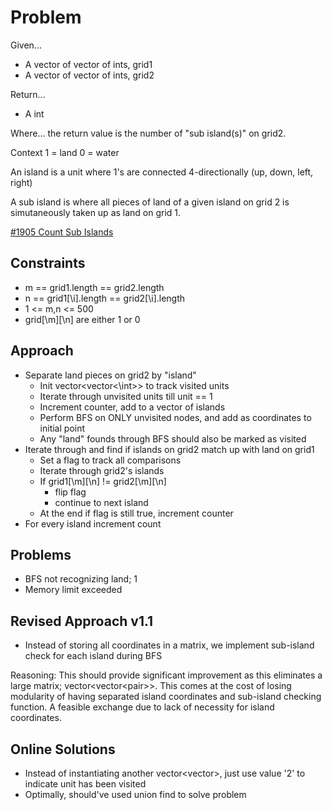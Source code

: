 
# Problem
Given...
- A vector of vector of ints, grid1
- A vector of vector of ints, grid2

Return...
- A int

Where...
the return value is the number of "sub island(s)" on grid2.

Context
1 = land
0 = water

An island is a unit where 1's are connected 4-directionally (up, down, left, right)

A sub island is where all pieces of land of a given island on grid 2 is simutaneously taken up as land on grid 1.

[\#1905 Count Sub Islands](https://leetcode.com/problems/count-sub-islands/description/?envType=daily-question&envId=2024-08-28)

## Constraints
- m == grid1.length == grid2.length
- n == grid1[\i].length == grid2[\i].length
- 1 <= m,n <= 500
- grid[\m][\n] are either 1 or 0

## Approach
- Separate land pieces on grid2 by "island"
    - Init vector<vector<\int>> to track visited units
    - Iterate through unvisited units till unit == 1
    - Increment counter, add to a vector of islands
    - Perform BFS on ONLY unvisited nodes, and add as coordinates to initial point
    - Any "land" founds through BFS should also be marked as visited 
- Iterate through and find if islands on grid2 match up with land on grid1
    - Set a flag to track all comparisons
    - Iterate through grid2's islands
    - If grid1[\m][\n] != grid2[\m][\n]
        - flip flag
        - continue to next island
    - At the end if flag is still true, increment counter
- For every island increment count

## Problems
- BFS not recognizing land; 1
- Memory limit exceeded

## Revised Approach v1.1
- Instead of storing all coordinates in a matrix, we implement sub-island check
for each island during BFS

Reasoning:
This should provide significant improvement as this eliminates a large matrix;
vector<vector<pair<int>>>. This comes at the cost of losing modularity of
having separated island coordinates and sub-island checking function. A 
feasible exchange due to lack of necessity for island coordinates.

## Online Solutions
- Instead of instantiating another vector<vector<int>>, just use value '2' to indicate unit has been visited
- Optimally, should've used union find to solve problem
